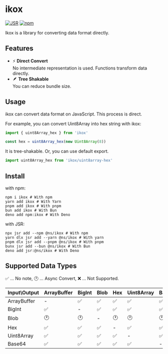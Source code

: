 # ikox
[![JSR](https://jsr.io/badges/@ns/ikox)](https://jsr.io/@ns/ikox)
[![npm](https://img.shields.io/npm/v/ikox)](https://npmjs.com/package/ikox)

Ikox is a library for converting data format directly.

## Features

- ⚡️ **Direct Convert**  
No intermediate representation is used. Functions transform data directly.
- 🪶 **Tree Shakable**  
You can reduce bundle size.

## Usage

ikox can convert data format on JavaScript. This process is direct.


For example, you can convert Uint8Array into hex string with ikox:
```ts
import { uint8Array_hex } from 'ikox'

const hex = uint8Array_hex(new Uint8Array(8))
```
It is tree-shakable. Or, you can use default export.
```ts
import uint8Array_hex from 'ikox/uint8array-hex'
```

## Install

with npm:
```shell
npm i ikox # With npm
yarn add ikox # With Yarn
pnpm add ikox # With pnpm
bun add ikox # With Bun
deno add npm:ikox # With Deno
```
with JSR:
```shell
npx jsr add --npm @ns/ikox # With npm
yarn dlx jsr add --yarn @ns/ikox # With yarn
pnpm dlx jsr add --pnpm @ns/ikox # With pnpm
bunx jsr add --bun @ns/ikox # With Bun
deno add jsr:@ns/ikox # With Deno
```

## Supported Data Types

✅ ... No note, 🕐 ... Async Convert, ❌ ... Not Supported.

| Input\Output | ArrayBuffer | BigInt | Blob | Hex | Uint8Array | Base64 |
| :-- | --- | --- | --- | --- | --- | --- |
| ArrayBuffer | - | ✅ | ✅ | ✅ | ✅ | ✅ |
| BigInt | ✅ | - | ✅ | ✅ | ✅ | ✅ |
| Blob | 🕐 | 🕐 | - | 🕐 | 🕐 | 🕐 |
| Hex | ✅ | ✅ | ✅ | - | ✅ | ✅ |
| Uint8Array | ✅ | ✅ | ✅ | ✅ | - | ✅ |
| Base64 | ✅ | ✅ | ✅ | ✅ | ✅ | - |
